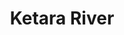 ---
title: "Ketara River"
title_bn: "কেতারা নদী"
description: "It originates from Kalkini upazila of Shariatpur district and ends by meeting with Meghna river."
---